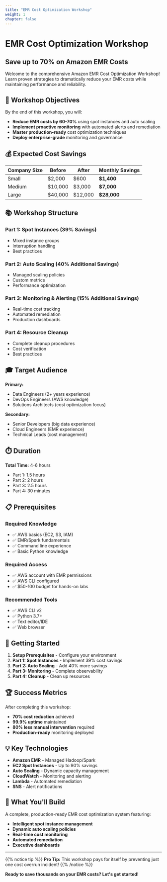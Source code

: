 ```yaml
---
title: "EMR Cost Optimization Workshop"
weight: 1
chapter: false
---
```


# EMR Cost Optimization Workshop
## Save up to 70% on Amazon EMR Costs

Welcome to the comprehensive Amazon EMR Cost Optimization Workshop! Learn proven strategies to dramatically reduce your EMR costs while maintaining performance and reliability.

## 🎯 Workshop Objectives

By the end of this workshop, you will:
- **Reduce EMR costs by 60-70%** using spot instances and auto scaling
- **Implement proactive monitoring** with automated alerts and remediation
- **Master production-ready** cost optimization techniques
- **Deploy enterprise-grade** monitoring and governance

## 💰 Expected Cost Savings

| Company Size | Before | After | Monthly Savings |
|--------------|--------|-------|-----------------|
| Small        | $2,000 | $600  | **$1,400**      |
| Medium       | $10,000| $3,000| **$7,000**      |
| Large        | $40,000| $12,000| **$28,000**    |

## 📚 Workshop Structure

### Part 1: Spot Instances (39% Savings)
- Mixed instance groups
- Interruption handling
- Best practices

### Part 2: Auto Scaling (40% Additional Savings)
- Managed scaling policies
- Custom metrics
- Performance optimization

### Part 3: Monitoring & Alerting (15% Additional Savings)
- Real-time cost tracking
- Automated remediation
- Production dashboards

### Part 4: Resource Cleanup
- Complete cleanup procedures
- Cost verification
- Best practices

## 🎓 Target Audience

**Primary:**
- Data Engineers (2+ years experience)
- DevOps Engineers (AWS knowledge)
- Solutions Architects (cost optimization focus)

**Secondary:**
- Senior Developers (big data experience)
- Cloud Engineers (EMR experience)
- Technical Leads (cost management)

## ⏱️ Duration
**Total Time:** 4-6 hours
- Part 1: 1.5 hours
- Part 2: 2 hours
- Part 3: 2.5 hours
- Part 4: 30 minutes

## 📋 Prerequisites

### Required Knowledge
- ✅ AWS basics (EC2, S3, IAM)
- ✅ EMR/Spark fundamentals
- ✅ Command line experience
- ✅ Basic Python knowledge

### Required Access
- ✅ AWS account with EMR permissions
- ✅ AWS CLI configured
- ✅ $50-100 budget for hands-on labs

### Recommended Tools
- ✅ AWS CLI v2
- ✅ Python 3.7+
- ✅ Text editor/IDE
- ✅ Web browser

## 🚀 Getting Started

1. **Setup Prerequisites** - Configure your environment
2. **Part 1: Spot Instances** - Implement 39% cost savings
3. **Part 2: Auto Scaling** - Add 40% more savings
4. **Part 3: Monitoring** - Complete observability
5. **Part 4: Cleanup** - Clean up resources

## 🏆 Success Metrics

After completing this workshop:
- **70% cost reduction** achieved
- **99.9% uptime** maintained
- **80% less manual intervention** required
- **Production-ready** monitoring deployed

## 💡 Key Technologies

- **Amazon EMR** - Managed Hadoop/Spark
- **EC2 Spot Instances** - Up to 90% savings
- **Auto Scaling** - Dynamic capacity management
- **CloudWatch** - Monitoring and alerting
- **Lambda** - Automated remediation
- **SNS** - Alert notifications

## 🎉 What You'll Build

A complete, production-ready EMR cost optimization system featuring:
- **Intelligent spot instance management**
- **Dynamic auto scaling policies**
- **Real-time cost monitoring**
- **Automated remediation**
- **Executive dashboards**

---

{{% notice tip %}}
**Pro Tip:** This workshop pays for itself by preventing just one cost overrun incident!
{{% /notice %}}

**Ready to save thousands on your EMR costs? Let's get started!**
